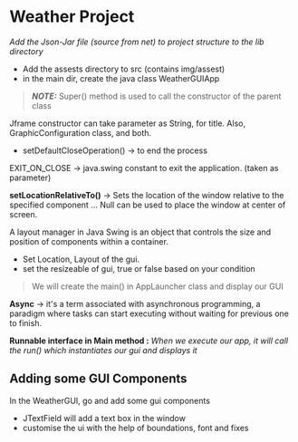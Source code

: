 # Weather Project

*Add the Json-Jar file (source from net) to project structure
to the lib directory*

* Add the assests directory to src (contains img/assest)
* in the main dir, create the java class WeatherGUIApp

> **_NOTE:_**  Super() method is used to call the constructor of the parent class

Jframe constructor can take parameter as String, for title.
Also, GraphicConfiguration class, and both.

* setDefaultCloseOperation() -> to end the process
 
EXIT_ON_CLOSE -> java.swing constant to exit the application. (taken as parameter)

**setLocationRelativeTo()** -> Sets the
location of the window relative to the specified component ... Null can be used to place the window at center of screen.

A layout manager in Java Swing is an object that controls  the size and position of components within a container.

* Set Location, Layout of the gui.
* set the resizeable of gui, true or false based on your condition

> We will create the main() in AppLauncher class and display our GUI

__Async__ -> it's a term associated with asynchronous programming, a paradigm where tasks can start
executing without waiting for previous one to finish.

__Runnable interface in Main method :__
*When we execute our app, it will call the run() which instantiates our gui and displays it*

## Adding some GUI Components

In the WeatherGUI, go and add some gui components
* JTextField will add a text box in the window
* customise the ui with the help of boundations, font and fixes







